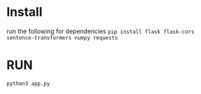 # Install
run the following for dependencies
`pip install flask flask-cors sentence-transformers numpy requests
`

# RUN
`python3 app.py`
